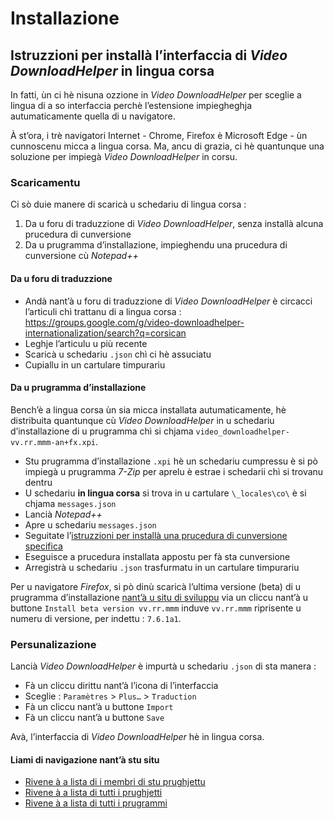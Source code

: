 # Installazione

## Istruzzioni per installà l’interfaccia di _Video DownloadHelper_ in lingua corsa

In fatti, ùn ci hè nisuna ozzione in _Video DownloadHelper_ per sceglie a lingua di a so interfaccia perchè l’estensione impiegheghja autumaticamente quella di u navigatore.  

À st’ora, i trè navigatori Internet - Chrome, Firefox è Microsoft Edge - ùn cunnoscenu micca a lingua corsa. Ma, ancu di grazia, ci hè quantunque una soluzione per impiegà _Video DownloadHelper_ in corsu.

### Scaricamentu

Ci sò duie manere di scaricà u schedariu di lingua corsa :
1. Da u foru di traduzzione di _Video DownloadHelper_, senza installà alcuna prucedura di cunversione
2. Da u prugramma d’installazione, impieghendu una prucedura di cunversione cù _Notepad++_  

#### Da u foru di traduzzione

- Andà nant’à u foru di traduzzione di _Video DownloadHelper_ è circacci l’articuli chì trattanu di a lingua corsa :  
https://groups.google.com/g/video-downloadhelper-internationalization/search?q=corsican
- Leghje l’articulu u più recente
- Scaricà u schedariu `.json` chì ci hè assuciatu
- Cupiallu in un cartulare timpurariu

#### Da u prugramma d’installazione

Bench’è a lingua corsa ùn sia micca installata autumaticamente, hè distribuita quantunque cù _Video DownloadHelper_ in u schedariu d’installazione di u prugramma chì si chjama `video_downloadhelper-vv.rr.mmm-an+fx.xpi`.
  
- Stu prugramma d’installazione `.xpi` hè un schedariu cumpressu è si pò impiegà u prugramma _7-Zip_ per aprelu è estrae i schedarii chì si trovanu dentru
- U schedariu __in lingua corsa__ si trova in u cartulare `\_locales\co\` è si chjama `messages.json`
- Lancià _Notepad++_
- Apre u schedariu `messages.json`
- Seguitate l’[istruzzioni per installà una prucedura di cunversione specifica](Cunversione.md)
- Eseguisce a prucedura installata appostu per fà sta cunversione
- Arregistrà u schedariu `.json` trasfurmatu in un cartulare timpurariu
  
Per u navigatore _Firefox_, si pò dinù scaricà l’ultima versione (beta) di u prugramma d’installazione [nant’à u situ di sviluppu](https://www.downloadhelper.net/firefox/betas) via un cliccu nant’à u buttone `Install beta version vv.rr.mmm` induve `vv.rr.mmm` riprisente u numeru di versione, per indettu : `7.6.1a1`.

### Persunalizazione

Lancià _Video DownloadHelper_ è impurtà u schedariu `.json` di sta manera :
- Fà un cliccu dirittu nant’à l’icona di l’interfaccia
- Sceglie : `Paramètres` > `Plus…` > `Traduction`
- Fà un cliccu nant’à u buttone `Import`
- Fà un cliccu nant’à u buttone `Save`

Avà, l’interfaccia di _Video DownloadHelper_ hè in lingua corsa.

#### Liami di navigazione nant’à stu situ
- [Rivene à a lista di i membri di stu prughjettu](./)
- [Rivene à a lista di tutti i prughjetti](../)
- [Rivene à a lista di tutti i prugrammi](../../../../#readme)
